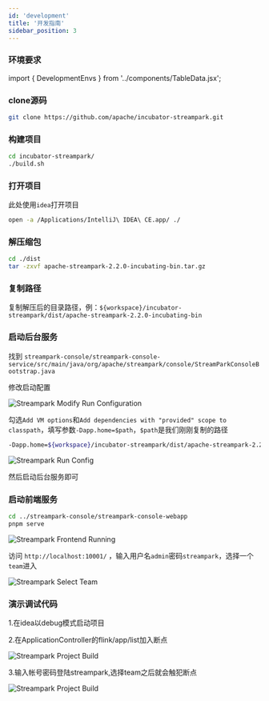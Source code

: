 ```yaml
---
id: 'development'
title: '开发指南'
sidebar_position: 3
---
```


### 环境要求

import { DevelopmentEnvs } from '../components/TableData.jsx';

<DevelopmentEnvs></DevelopmentEnvs>

### clone源码

```bash
git clone https://github.com/apache/incubator-streampark.git
```

### 构建项目

```bash
cd incubator-streampark/
./build.sh
```

### 打开项目

此处使用`idea`打开项目

```bash
open -a /Applications/IntelliJ\ IDEA\ CE.app/ ./
```

### 解压缩包

```bash
cd ./dist
tar -zxvf apache-streampark-2.2.0-incubating-bin.tar.gz
```

### 复制路径

复制解压后的目录路径，例：`${workspace}/incubator-streampark/dist/apache-streampark-2.2.0-incubating-bin`

### 启动后台服务

找到 `streampark-console/streampark-console-service/src/main/java/org/apache/streampark/console/StreamParkConsoleBootstrap.java`

修改启动配置

![Streampark Modify Run Configuration](/doc/image/streampark_modify_run_configuration.jpg)

勾选`Add VM options`和`Add dependencies with "provided" scope to classpath`，填写参数`-Dapp.home=$path`，`$path`是我们刚刚复制的路径

```bash
-Dapp.home=${workspace}/incubator-streampark/dist/apache-streampark-2.2.0-incubating-bin
```

![Streampark Run Config](/doc/image/streampark_run_config.jpeg)

然后启动后台服务即可

### 启动前端服务

```bash
cd ../streampark-console/streampark-console-webapp
pnpm serve
```

![Streampark Frontend Running](/doc/image/streampark_frontend_running.png)

访问 `http://localhost:10001/` ，输入用户名`admin`密码`streampark`，选择一个`team`进入

![Streampark Select Team](/doc/image/streampark_select_team.jpg)

### 演示调试代码
1.在idea以debug模式启动项目

2.在ApplicationController的flink/app/list加入断点

![Streampark Project Build](/doc/image/streampark_debug_build.png)

3.输入帐号密码登陆streampark,选择team之后就会触犯断点

![Streampark Project Build](/doc/image/streampark_debugging.png)


